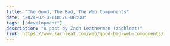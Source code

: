 ```yaml
---
title: "The Good, The Bad, The Web Components"
date: "2024-02-02T18:20-08:00"
tags: ["development"]
description: "A post by Zach Leatherman (zachleat)"
link: https://www.zachleat.com/web/good-bad-web-components/
---
```

